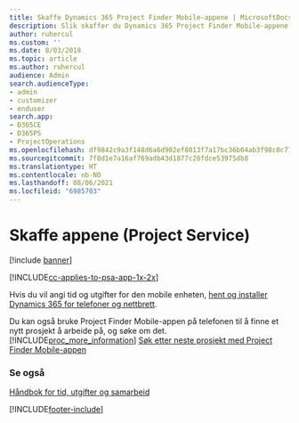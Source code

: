 ```yaml
---
title: Skaffe Dynamics 365 Project Finder Mobile-appene | MicrosoftDocs
description: Slik skaffer du Dynamics 365 Project Finder Mobile-appene
author: ruhercul
ms.custom: ''
ms.date: 8/03/2018
ms.topic: article
ms.author: ruhercul
audience: Admin
search.audienceType:
- admin
- customizer
- enduser
search.app:
- D365CE
- D365PS
- ProjectOperations
ms.openlocfilehash: df9842c9a3f148d6a6d902ef8013f7a17bc36b04ab3f98c0c770b6509ea3e25e
ms.sourcegitcommit: 7f8d1e7a16af769adb43d1877c28fdce53975db8
ms.translationtype: HT
ms.contentlocale: nb-NO
ms.lasthandoff: 08/06/2021
ms.locfileid: "6985703"
---
```

# <a name="get-the-apps-project-service"></a>Skaffe appene (Project Service)

[!include [banner](../includes/psa-now-project-operations.md)]

[!INCLUDE[cc-applies-to-psa-app-1x-2x](../includes/cc-applies-to-psa-app-1x-2x.md)]

Hvis du vil angi tid og utgifter for den mobile enheten, [hent og installer Dynamics 365 for telefoner og nettbrett](/dynamics365/mobile-app/dynamics-365-phones-tablets-users-guide).  
  
 Du kan også bruke Project Finder Mobile-appen på telefonen til å finne et nytt prosjekt å arbeide på, og søke om det. [!INCLUDE[proc_more_information](../includes/proc-more-information.md)] [Søk etter neste prosjekt med Project Finder Mobile-appen](../psa/find-next-project-finder-mobile-app.md) 
  
### <a name="see-also"></a>Se også  
 [Håndbok for tid, utgifter og samarbeid](../psa/time-expense-collaboration-guide.md)


[!INCLUDE[footer-include](../includes/footer-banner.md)]
